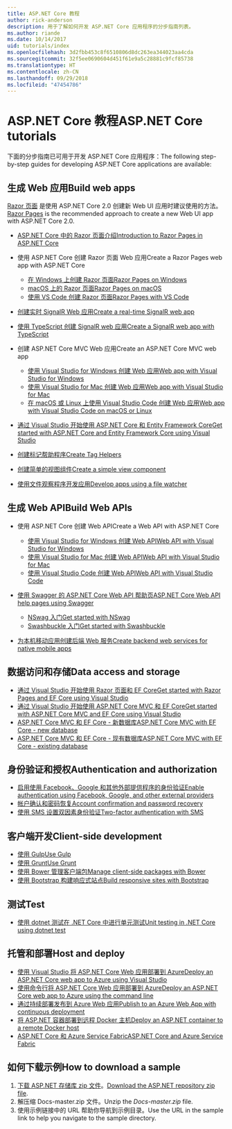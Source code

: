 ```yaml
---
title: ASP.NET Core 教程
author: rick-anderson
description: 用于了解如何开发 ASP.NET Core 应用程序的分步指南列表。
ms.author: riande
ms.date: 10/14/2017
uid: tutorials/index
ms.openlocfilehash: 3d2fbb453c8f6510806d8dc263ea344023aa4cda
ms.sourcegitcommit: 32f5ee0690604d451f61e9a5c28881c9fcf85738
ms.translationtype: HT
ms.contentlocale: zh-CN
ms.lasthandoff: 09/29/2018
ms.locfileid: "47454786"
---
```

# <a name="aspnet-core-tutorials"></a><span data-ttu-id="50482-103">ASP.NET Core 教程</span><span class="sxs-lookup"><span data-stu-id="50482-103">ASP.NET Core tutorials</span></span>

<span data-ttu-id="50482-104">下面的分步指南已可用于开发 ASP.NET Core 应用程序：</span><span class="sxs-lookup"><span data-stu-id="50482-104">The following step-by-step guides for developing ASP.NET Core applications are available:</span></span>

## <a name="build-web-apps"></a><span data-ttu-id="50482-105">生成 Web 应用</span><span class="sxs-lookup"><span data-stu-id="50482-105">Build web apps</span></span>

<span data-ttu-id="50482-106">[Razor 页面](xref:razor-pages/index) 是使用 ASP.NET Core 2.0 创建新 Web UI 应用时建议使用的方法。</span><span class="sxs-lookup"><span data-stu-id="50482-106">[Razor Pages](xref:razor-pages/index) is the recommended approach to create a new Web UI app with ASP.NET Core 2.0.</span></span>

* [<span data-ttu-id="50482-107">ASP.NET Core 中的 Razor 页面介绍</span><span class="sxs-lookup"><span data-stu-id="50482-107">Introduction to Razor Pages in ASP.NET Core</span></span>](xref:razor-pages/index)
* <span data-ttu-id="50482-108">使用 ASP.NET Core 创建 Razor 页面 Web 应用</span><span class="sxs-lookup"><span data-stu-id="50482-108">Create a Razor Pages web app with ASP.NET Core</span></span>

   * [<span data-ttu-id="50482-109">在 Windows 上创建 Razor 页面</span><span class="sxs-lookup"><span data-stu-id="50482-109">Razor Pages on Windows</span></span>](xref:tutorials/razor-pages/index)
   * [<span data-ttu-id="50482-110">macOS 上的 Razor 页面</span><span class="sxs-lookup"><span data-stu-id="50482-110">Razor Pages on macOS</span></span>](xref:tutorials/razor-pages-mac/index)
   * [<span data-ttu-id="50482-111">使用 VS Code 创建 Razor 页面</span><span class="sxs-lookup"><span data-stu-id="50482-111">Razor Pages with VS Code</span></span>](xref:tutorials/razor-pages-vsc/index)  

* [<span data-ttu-id="50482-112">创建实时 SignalR Web 应用</span><span class="sxs-lookup"><span data-stu-id="50482-112">Create a real-time SignalR web app</span></span>](xref:tutorials/signalr)
* [<span data-ttu-id="50482-113">使用 TypeScript 创建 SignalR web 应用</span><span class="sxs-lookup"><span data-stu-id="50482-113">Create a SignalR web app with TypeScript</span></span>](xref:tutorials/signalr-typescript-webpack)

* <span data-ttu-id="50482-114">创建 ASP.NET Core MVC Web 应用</span><span class="sxs-lookup"><span data-stu-id="50482-114">Create an ASP.NET Core MVC web app</span></span>

   * [<span data-ttu-id="50482-115">使用 Visual Studio for Windows 创建 Web 应用</span><span class="sxs-lookup"><span data-stu-id="50482-115">Web app with Visual Studio for Windows</span></span>](xref:tutorials/first-mvc-app/index)
   * [<span data-ttu-id="50482-116">使用 Visual Studio for Mac 创建 Web 应用</span><span class="sxs-lookup"><span data-stu-id="50482-116">Web app with Visual Studio for Mac</span></span>](xref:tutorials/first-mvc-app-mac/index)
   * [<span data-ttu-id="50482-117">在 macOS 或 Linux 上使用 Visual Studio Code 创建 Web 应用</span><span class="sxs-lookup"><span data-stu-id="50482-117">Web app with Visual Studio Code on macOS or Linux</span></span>](xref:tutorials/first-mvc-app-xplat/index)

* [<span data-ttu-id="50482-118">通过 Visual Studio 开始使用 ASP.NET Core 和 Entity Framework Core</span><span class="sxs-lookup"><span data-stu-id="50482-118">Get started with ASP.NET Core and Entity Framework Core using Visual Studio</span></span>](xref:data/ef-mvc/index)
* [<span data-ttu-id="50482-119">创建标记帮助程序</span><span class="sxs-lookup"><span data-stu-id="50482-119">Create Tag Helpers</span></span>](xref:mvc/views/tag-helpers/authoring)
* [<span data-ttu-id="50482-120">创建简单的视图组件</span><span class="sxs-lookup"><span data-stu-id="50482-120">Create a simple view component</span></span>](xref:mvc/views/view-components#walkthrough-creating-a-simple-view-component)
* [<span data-ttu-id="50482-121">使用文件观察程序开发应用</span><span class="sxs-lookup"><span data-stu-id="50482-121">Develop apps using a file watcher</span></span>](xref:tutorials/dotnet-watch)

## <a name="build-web-apis"></a><span data-ttu-id="50482-122">生成 Web API</span><span class="sxs-lookup"><span data-stu-id="50482-122">Build Web APIs</span></span>

* <span data-ttu-id="50482-123">使用 ASP.NET Core 创建 Web API</span><span class="sxs-lookup"><span data-stu-id="50482-123">Create a Web API with ASP.NET Core</span></span>

  * [<span data-ttu-id="50482-124">使用 Visual Studio for Windows 创建 Web API</span><span class="sxs-lookup"><span data-stu-id="50482-124">Web API with Visual Studio for Windows</span></span>](xref:tutorials/first-web-api)
  * [<span data-ttu-id="50482-125">使用 Visual Studio for Mac 创建 Web API</span><span class="sxs-lookup"><span data-stu-id="50482-125">Web API with Visual Studio for Mac</span></span>](xref:tutorials/first-web-api-mac)
  * [<span data-ttu-id="50482-126">使用 Visual Studio Code 创建 Web API</span><span class="sxs-lookup"><span data-stu-id="50482-126">Web API with Visual Studio Code</span></span>](xref:tutorials/web-api-vsc)

* [<span data-ttu-id="50482-127">使用 Swagger 的 ASP.NET Core Web API 帮助页</span><span class="sxs-lookup"><span data-stu-id="50482-127">ASP.NET Core Web API help pages using Swagger</span></span>](xref:tutorials/web-api-help-pages-using-swagger)
  * [<span data-ttu-id="50482-128">NSwag 入门</span><span class="sxs-lookup"><span data-stu-id="50482-128">Get started with NSwag</span></span>](xref:tutorials/get-started-with-nswag)
  * [<span data-ttu-id="50482-129">Swashbuckle 入门</span><span class="sxs-lookup"><span data-stu-id="50482-129">Get started with Swashbuckle</span></span>](xref:tutorials/get-started-with-swashbuckle)

* [<span data-ttu-id="50482-130">为本机移动应用创建后端 Web 服务</span><span class="sxs-lookup"><span data-stu-id="50482-130">Create backend web services for native mobile apps</span></span>](xref:mobile/native-mobile-backend)

## <a name="data-access-and-storage"></a><span data-ttu-id="50482-131">数据访问和存储</span><span class="sxs-lookup"><span data-stu-id="50482-131">Data access and storage</span></span>

* [<span data-ttu-id="50482-132">通过 Visual Studio 开始使用 Razor 页面和 EF Core</span><span class="sxs-lookup"><span data-stu-id="50482-132">Get started with Razor Pages and EF Core using Visual Studio</span></span>](xref:data/ef-rp/intro)
* [<span data-ttu-id="50482-133">通过 Visual Studio 开始使用 ASP.NET Core MVC 和 EF Core</span><span class="sxs-lookup"><span data-stu-id="50482-133">Get started with ASP.NET Core MVC and EF Core using Visual Studio</span></span>](xref:data/ef-mvc/index)
* [<span data-ttu-id="50482-134">ASP.NET Core MVC 和 EF Core - 新数据库</span><span class="sxs-lookup"><span data-stu-id="50482-134">ASP.NET Core MVC with EF Core - new database</span></span>](/ef/core/get-started/aspnetcore/new-db)
* [<span data-ttu-id="50482-135">ASP.NET Core MVC 和 EF Core - 现有数据库</span><span class="sxs-lookup"><span data-stu-id="50482-135">ASP.NET Core MVC with EF Core - existing database</span></span>](/ef/core/get-started/aspnetcore/existing-db)

## <a name="authentication-and-authorization"></a><span data-ttu-id="50482-136">身份验证和授权</span><span class="sxs-lookup"><span data-stu-id="50482-136">Authentication and authorization</span></span>

* [<span data-ttu-id="50482-137">启用使用 Facebook、Google 和其他外部提供程序的身份验证</span><span class="sxs-lookup"><span data-stu-id="50482-137">Enable authentication using Facebook, Google, and other external providers</span></span>](xref:security/authentication/social/index)
* [<span data-ttu-id="50482-138">帐户确认和密码恢复</span><span class="sxs-lookup"><span data-stu-id="50482-138">Account confirmation and password recovery</span></span>](xref:security/authentication/accconfirm)
* [<span data-ttu-id="50482-139">使用 SMS 设置双因素身份验证</span><span class="sxs-lookup"><span data-stu-id="50482-139">Two-factor authentication with SMS</span></span>](xref:security/authentication/2fa)

## <a name="client-side-development"></a><span data-ttu-id="50482-140">客户端开发</span><span class="sxs-lookup"><span data-stu-id="50482-140">Client-side development</span></span>

* [<span data-ttu-id="50482-141">使用 Gulp</span><span class="sxs-lookup"><span data-stu-id="50482-141">Use Gulp</span></span>](xref:client-side/using-gulp)
* [<span data-ttu-id="50482-142">使用 Grunt</span><span class="sxs-lookup"><span data-stu-id="50482-142">Use Grunt</span></span>](xref:client-side/using-grunt)
* [<span data-ttu-id="50482-143">使用 Bower 管理客户端包</span><span class="sxs-lookup"><span data-stu-id="50482-143">Manage client-side packages with Bower</span></span>](xref:client-side/bower)
* [<span data-ttu-id="50482-144">使用 Bootstrap 构建响应式站点</span><span class="sxs-lookup"><span data-stu-id="50482-144">Build responsive sites with Bootstrap</span></span>](xref:client-side/bootstrap)

## <a name="test"></a><span data-ttu-id="50482-145">测试</span><span class="sxs-lookup"><span data-stu-id="50482-145">Test</span></span>

* [<span data-ttu-id="50482-146">使用 dotnet 测试在 .NET Core 中进行单元测试</span><span class="sxs-lookup"><span data-stu-id="50482-146">Unit testing in .NET Core using dotnet test</span></span>](/dotnet/articles/core/testing/unit-testing-with-dotnet-test)

## <a name="host-and-deploy"></a><span data-ttu-id="50482-147">托管和部署</span><span class="sxs-lookup"><span data-stu-id="50482-147">Host and deploy</span></span>

* [<span data-ttu-id="50482-148">使用 Visual Studio 将 ASP.NET Core Web 应用部署到 Azure</span><span class="sxs-lookup"><span data-stu-id="50482-148">Deploy an ASP.NET Core web app to Azure using Visual Studio</span></span>](xref:tutorials/publish-to-azure-webapp-using-vs)
* [<span data-ttu-id="50482-149">使用命令行将 ASP.NET Core Web 应用部署到 Azure</span><span class="sxs-lookup"><span data-stu-id="50482-149">Deploy an ASP.NET Core web app to Azure using the command line</span></span>](/azure/app-service/app-service-web-get-started-dotnet)
* [<span data-ttu-id="50482-150">通过持续部署发布到 Azure Web 应用</span><span class="sxs-lookup"><span data-stu-id="50482-150">Publish to an Azure Web App with continuous deployment</span></span>](xref:host-and-deploy/azure-apps/azure-continuous-deployment)
* [<span data-ttu-id="50482-151">将 ASP.NET 容器部署到远程 Docker 主机</span><span class="sxs-lookup"><span data-stu-id="50482-151">Deploy an ASP.NET container to a remote Docker host</span></span>](/azure/vs-azure-tools-docker-hosting-web-apps-in-docker)
* [<span data-ttu-id="50482-152">ASP.NET Core 和 Azure Service Fabric</span><span class="sxs-lookup"><span data-stu-id="50482-152">ASP.NET Core and Azure Service Fabric</span></span>](/azure/service-fabric/service-fabric-add-a-web-frontend)

<a name="download"></a>
## <a name="how-to-download-a-sample"></a><span data-ttu-id="50482-153">如何下载示例</span><span class="sxs-lookup"><span data-stu-id="50482-153">How to download a sample</span></span>

1. <span data-ttu-id="50482-154">[下载 ASP.NET 存储库 zip 文件](https://codeload.github.com/aspnet/Docs/zip/master)。</span><span class="sxs-lookup"><span data-stu-id="50482-154">[Download the ASP.NET repository zip file](https://codeload.github.com/aspnet/Docs/zip/master).</span></span>
1. <span data-ttu-id="50482-155">解压缩 Docs-master.zip 文件。</span><span class="sxs-lookup"><span data-stu-id="50482-155">Unzip the *Docs-master.zip* file.</span></span>
1. <span data-ttu-id="50482-156">使用示例链接中的 URL 帮助你导航到示例目录。</span><span class="sxs-lookup"><span data-stu-id="50482-156">Use the URL in the sample link to help you navigate to the sample directory.</span></span>
